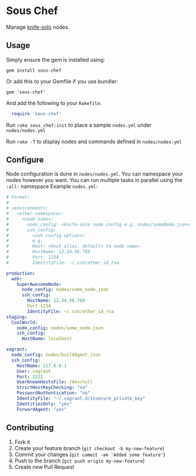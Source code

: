 # Sous Chef

Manage [knife-solo](http://matschaffer.github.com/knife-solo/) nodes.

## Usage

Simply ensure the gem is installed using:

    gem install sous-chef

Or add this to your Gemfile if you use bundler:

    gem 'sous-chef'

And add the following to your `Rakefile`:

```ruby
  require 'sous-chef'
```

Run `rake sous_chef:init` to place a sample `nodes.yml` under `nodes/nodes.yml`

Run `rake -T` to display nodes and commands defined in `nodes/nodes.yml`

## Configure

Node configuration is  done in `nodes/nodes.yml`. You can namespace your nodes
however you want. You can run multiple tasks in parallel using the `:all:`
namespace Example `nodes.yml`:

```yaml
# Format:
#
# <environment>:
#   <other-namespace>:
#     <node name>:
#       node_config: <knife-solo node config e.g. nodes/someNode.json>
#       ssh_config:
#         <ssh config options>
#         e.g.
#         Host: <host alias. defaults to node name>
#         HostName: 12.34.56.789
#         Port: 1234
#         IdentityFile: ~/.ssh/other_id_rsa

production:
  web:
    SuperAwesomeNode:
      node_config: nodes/some_node.json
      ssh_config:
        HostName: 12.34.56.789
        Port 1234
        IdentityFile: ~/.ssh/other_id_rsa
staging:
  CoolWorld:
    node_config: nodes/some_node.json
    ssh_config:
      HostName: localhost

vagrant:
  node_config: nodes/buildAgent.json
  ssh_config:
    HostName: 127.0.0.1
    User: vagrant
    Port: 2222
    UserKnownHostsFile: /dev/null
    StrictHostKeyChecking: "no"
    PasswordAuthentication: "no"
    IdentityFile: "~/.vagrant.d/insecure_private_key"
    IdentitiesOnly: "yes"
    ForwardAgent: "yes"
```

## Contributing

1. Fork it
2. Create your feature branch (`git checkout -b my-new-feature`)
3. Commit your changes (`git commit -am 'Added some feature'`)
4. Push to the branch (`git push origin my-new-feature`)
5. Create new Pull Request

